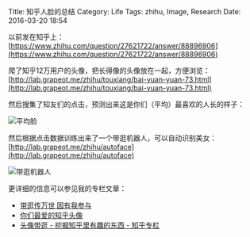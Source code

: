 Title: 知乎人脸的总结
Category: Life
Tags: zhihu, Image, Research
Date: 2016-03-20 18:54

以前发在知乎上：[https://www.zhihu.com/question/27621722/answer/88896906](https://www.zhihu.com/question/27621722/answer/88896906)

爬了知乎12万用户的头像，把长得像的头像放在一起，方便浏览：[http://lab.grapeot.me/zhihu/touxiang/bai-yuan-yuan-73.html](http://lab.grapeot.me/zhihu/touxiang/bai-yuan-yuan-73.html)

然后搜集了知友们的点击，预测出来这是你们（平均）最喜欢的人长的样子：

![平均脸](http://pic3.zhimg.com/92278c2f4a284bafb01d939e4fc4f6fa_b.png)

然后根据点击数据训练出来了一个带逛机器人，可以自动识别美女：
[http://lab.grapeot.me/zhihu/autoface](http://lab.grapeot.me/zhihu/autoface)

![带逛机器人](http://pic2.zhimg.com/db6a06ea0ea3c0cdf6aefb7207ea19e9_b.png)

更详细的信息可以参见我的专栏文章：

* [带逛传万世 因有我参与](https://zhuanlan.zhihu.com/p/20597170)
* [你们最爱的知乎头像](https://zhuanlan.zhihu.com/p/20562686)
* [头像带逛 - 挖掘知乎里有趣的东西 - 知乎专栏](https://zhuanlan.zhihu.com/p/20555637)
